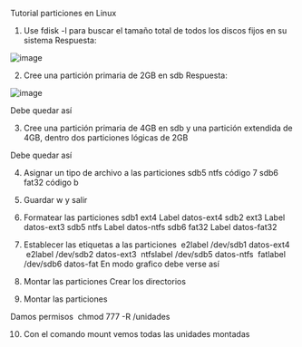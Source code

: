 Tutorial particiones en Linux
1. Use fdisk -l para buscar el tamaño total de todos los
discos fijos en su sistema
Respuesta:

![image](https://github.com/user-attachments/assets/f8ee4475-accc-4645-b7b0-004e242f61ce)



2. Cree una partición primaria de 2GB en sdb
Respuesta:

![image](https://github.com/user-attachments/assets/b847ede6-e936-4017-9454-ff297c2c99ae)



Debe quedar así

3. Cree una partición primaria de 4GB en sdb y una
partición extendida de 4GB, dentro dos particiones lógicas
de 2GB

Debe quedar así

4. Asignar un tipo de archivo a las particiones
sdb5 ntfs código 7
sdb6 fat32 código b

5. Guardar w y salir

6. Formatear las particiones
sdb1 ext4 Label datos-ext4
sdb2 ext3 Label datos-ext3
sdb5 ntfs Label datos-ntfs
sdb6 fat32 Label datos-fat32

7. Establecer las etiquetas a las particiones
 e2label /dev/sdb1 datos-ext4
 e2label /dev/sdb2 datos-ext3
 ntfslabel /dev/sdb5 datos-ntfs
 fatlabel /dev/sdb6 datos-fat
En modo grafico debe verse así

8. Montar las particiones
Crear los directorios

9. Montar las particiones

Damos permisos  chmod 777 -R /unidades

10. Con el comando mount vemos todas las unidades montadas
